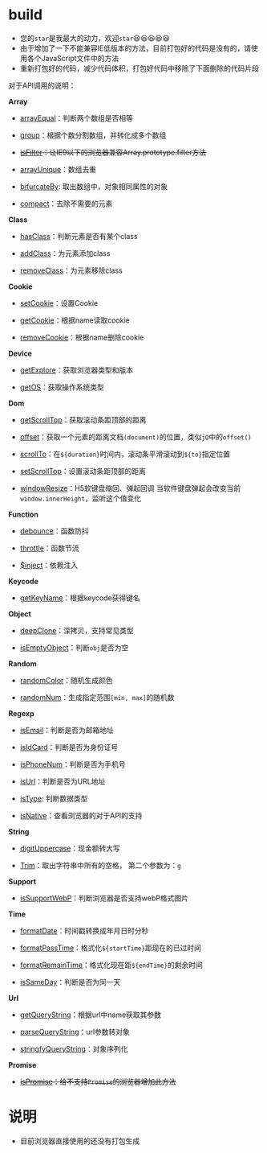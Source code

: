 # build

- 您的`star`是我最大的动力，欢迎`star`😆😆😆😆😆
- 由于增加了一下不能兼容IE低版本的方法，目前打包好的代码是没有的，请使用各个JavaScript文件中的方法
- 重新打包好的代码，减少代码体积，打包好代码中移除了下面删除的代码片段

对于API调用的说明：

**Array**

- [arrayEqual](https://github.com/Vexth/build/blob/master/src/Array/arrayEqual.js)：判断两个数组是否相等

- [group](https://github.com/Vexth/build/blob/master/src/Array/group.js)：根据个数分割数组，并转化成多个数组

- ~~[isFilter](https://github.com/Vexth/build/blob/master/src/Array/isFilter.js)：让IE9以下的浏览器兼容Array.prototype.filter方法~~

- [arrayUnique](https://github.com/Vexth/build/blob/master/src/Array/arrayUnique.js)：数组去重

- [bifurcateBy](https://github.com/Vexth/build/blob/master/src/Array/bifurcateBy.js): 取出数组中，对象相同属性的对象

- [compact](https://github.com/Vexth/build/blob/master/src/Array/compact.js)：去除不需要的元素

**Class**

- [hasClass](https://github.com/Vexth/build/blob/master/src/Class/hasClass.js)：判断元素是否有某个class

- [addClass](https://github.com/Vexth/build/blob/master/src/Class/addClass.js)：为元素添加class

- [removeClass](https://github.com/Vexth/build/blob/master/src/Class/removeClass.js)：为元素移除class

**Cookie**

- [setCookie](https://github.com/Vexth/build/blob/master/src/Cookie/setCookie.js)：设置Cookie

- [getCookie](https://github.com/Vexth/build/blob/master/src/Cookie/getCookie.js)：根据name读取cookie

- [removeCookie](https://github.com/Vexth/build/blob/master/src/Cookie/removeCookie.js)：根据name删除cookie

**Device**

- [getExplore](https://github.com/Vexth/build/blob/master/src/Device/getExplore.js)：获取浏览器类型和版本

- [getOS](https://github.com/Vexth/build/blob/master/src/Device/getOS.js)：获取操作系统类型

**Dom**

- [getScrollTop](https://github.com/Vexth/build/blob/master/src/Dom/getScrollTop.js)：获取滚动条距顶部的距离

- [offset](https://github.com/Vexth/build/blob/master/src/Dom/offset.js)：获取一个元素的距离文档```(document)```的位置，类似```jQ```中的```offset()```

- [scrollTo](https://github.com/Vexth/build/blob/master/src/Dom/scrollTo.js)：在```${duration}```时间内，滚动条平滑滚动到```${to}```指定位置

- [setScrollTop](https://github.com/Vexth/build/blob/master/src/Dom/setScrollTop.js)：设置滚动条距顶部的距离

- [windowResize](https://github.com/Vexth/build/blob/master/src/Dom/windowResize.js)：H5软键盘缩回、弹起回调 当软件键盘弹起会改变当前 ```window.innerHeight```，监听这个值变化

**Function**

- [debounce](https://github.com/Vexth/build/blob/master/src/Function/debounce.js)：函数防抖 

- [throttle](https://github.com/Vexth/build/blob/master/src/Function/throttle.js)：函数节流

- [$inject](https://github.com/Vexth/build/blob/master/src/Function/inject.js)：依赖注入

**Keycode**

- [getKeyName](https://github.com/Vexth/build/blob/master/src/Keycode/getKeyName.js)：根据keycode获得键名

**Object**

- [deepClone](https://github.com/Vexth/build/blob/master/src/Object/deepClone.js)：深拷贝，支持常见类型

- [isEmptyObject](https://github.com/Vexth/build/blob/master/src/Object/isEmptyObject.js)：判断`obj`是否为空

**Random**

- [randomColor](https://github.com/Vexth/build/blob/master/src/Random/randomColor.js)：随机生成颜色

- [randomNum](https://github.com/Vexth/build/blob/master/src/Random/randomNum.js)：生成指定范围```[min, max]```的随机数

**Regexp**

- [isEmail](https://github.com/Vexth/build/blob/master/src/Regexp/isEmail.js)：判断是否为邮箱地址

- [isIdCard](https://github.com/Vexth/build/blob/master/src/Regexp/isIdCard.js)：判断是否为身份证号

- [isPhoneNum](https://github.com/Vexth/build/blob/master/src/Regexp/isPhoneNum.js)：判断是否为手机号

- [isUrl](https://github.com/Vexth/build/blob/master/src/Regexp/isUrl.js)：判断是否为URL地址

- [isType](https://github.com/Vexth/build/blob/master/src/Regexp/isType.js): 判断数据类型

- [isNative](https://github.com/Vexth/build/blob/master/src/Regexp/isNative.js)：查看浏览器的对于API的支持

**String**

- [digitUppercase](https://github.com/Vexth/build/blob/master/src/String/digitUppercase.js)：现金额转大写

- [Trim](https://github.com/Vexth/build/blob/master/src/String/Trim.js)：取出字符串中所有的空格， 第二个参数为：```g```

**Support**

- [isSupportWebP](https://github.com/Vexth/build/blob/master/src/Support/isSupportWebP.js)：判断浏览器是否支持webP格式图片

**Time**

- [formatDate](https://github.com/Vexth/build/blob/master/src/Time/formatDate.js)：时间戳转换成年月日时分秒

- [formatPassTime](https://github.com/Vexth/build/blob/master/src/Time/formatPassTime.js)：格式化```${startTime}```距现在的已过时间

- [formatRemainTime](https://github.com/Vexth/build/blob/master/src/Time/formatRemainTime.js)：格式化现在距```${endTime}```的剩余时间

- [isSameDay](https://github.com/Vexth/build/blob/master/src/Time/isSameDay.js)：判断是否为同一天

**Url**

- [getQueryString](https://github.com/Vexth/build/blob/master/src/Url/getQueryString.js)：根据url中name获取其参数

- [parseQueryString](https://github.com/Vexth/build/blob/master/src/Url/parseQueryString.js)：url参数转对象

- [stringfyQueryString](https://github.com/Vexth/build/blob/master/src/Url/stringfyQueryString.js)：对象序列化

**Promise**

- ~~[isPromise](https://github.com/Vexth/build/blob/master/src/Promise/Promise.js)：给不支持``Promise``的浏览器增加此方法~~

# 说明

- 目前浏览器直接使用的还没有打包生成
